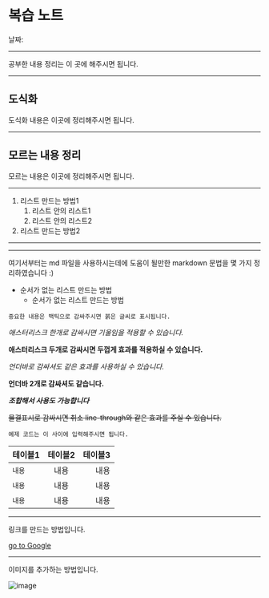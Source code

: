 # 복습 노트

날짜:

---

공부한 내용 정리는 이 곳에 해주시면 됩니다.

---

## 도식화

도식화 내용은 이곳에 정리해주시면 됩니다.

---

## 모르는 내용 정리

모르는 내용은 이곳에 정리해주시면 됩니다.

---

1. 리스트 만드는 방법1
    1. 리스트 안의 리스트1
    2. 리스트 안의 리스트2
2. 리스트 만드는 방법2

---



---
여기서부터는 md 파일을 사용하시는데에 도움이 될만한 markdown 문법을 몇 가지 정리하였습니다 :)


- 순서가 없는 리스트 만드는 방법
    - 순서가 없는 리스트 만드는 방법


`중요한 내용은 백틱으로 감싸주시면 붉은 글씨로 표시됩니다.`

*애스터리스크 한개로 감싸시면 기울임을 적용할 수 있습니다.*

**애스터리스크 두개로 감싸시면 두껍게 효과를 적용하실 수 있습니다.**

_언더바로 감싸셔도 같은 효과를 사용하실 수 있습니다._

__언더바 2개로 감싸셔도 같습니다.__

**_조합해서 사용도 가능합니다_**

~~물결표시로 감싸시면 취소 line-through와 같은 효과를 주실 수 있습니다.~~

```
예제 코드는 이 사이에 입력해주시면 됩니다.
```

| 테이블1 | 테이블2 | 테이블3 |
|---|:---:|---:|
| `내용` | 내용 | 내용 |
| `내용` | 내용 | 내용 |
| `내용` | 내용 | 내용 |

---

링크를 만드는 방법입니다.

[go to Google](https://www.google.com)

---

이미지를 추가하는 방법입니다.

![image](이미지주소)